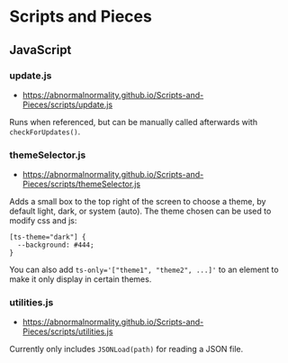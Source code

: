 # Scripts and Pieces

## JavaScript

### update.js

- https://abnormalnormality.github.io/Scripts-and-Pieces/scripts/update.js

Runs when referenced, but can be manually called afterwards with `checkForUpdates()`.

### themeSelector.js

- https://abnormalnormality.github.io/Scripts-and-Pieces/scripts/themeSelector.js

Adds a small box to the top right of the screen to choose a theme, by default light, dark, or system (auto).
The theme chosen can be used to modify css and js:

```
[ts-theme="dark"] {
  --background: #444;
}
```

You can also add `ts-only='["theme1", "theme2", ...]'` to an element to make it only display in certain themes.

### utilities.js

- https://abnormalnormality.github.io/Scripts-and-Pieces/scripts/utilities.js

Currently only includes `JSONLoad(path)` for reading a JSON file.
